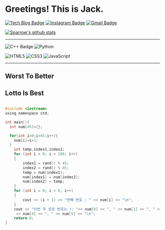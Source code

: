 # Greetings! This is Jack.
  [![Tech Blog Badge](http://img.shields.io/badge/-Tech%20blog-black?style=flat-square&logo=github&link=https://Jack-93.github.io/)](https://Jack-93.github.io/)
  [![Instagram Badge](https://img.shields.io/badge/Insta-ff8000?style=flat-square&logo=Instagram&link=https://www.instagram.com/zig_jack93/)](www.instagram.com/zig_jack93/)
  [![Gmail Badge](https://img.shields.io/badge/Gmail-d14836?style=flat-square&logo=Gmail&logoColor=white&link=mailto:worl5@korea.ac.kr)](mailto:worl5@korea.ac.kr)
  
  [![Sparrow's github stats](https://github-readme-stats.vercel.app/api?username=Jack-93)](https://github.com/Jack-93/github-readme-stats)
  
  ---------------------
  
  ![C++ Badge](https://img.shields.io/badge/C++-blue.svg?&style=for-the-badge&logo=c%2B%2B&logoColor=white)
  ![Python](https://img.shields.io/badge/Python-3776AB.svg?&style=for-the-badge&logo=Python&logoColor=white)
  
  ![HTML5](https://img.shields.io/badge/HTML5-E34F26.svg?&style=for-the-badge&logo=HTML5&logoColor=white)
  ![CSS3](https://img.shields.io/badge/CSS3-157286.svg?&style=for-the-badge&logo=CSS3&logoColor=white)
  ![JavaScript](https://img.shields.io/badge/JavaScript-F7DF1E.svg?&style=for-the-badge&logo=JavaScript&logoColor=white)
  
  ---------------------
  
  
  
  ## Worst To Better
  ## Lotto Is Best
```c

#include <iostream>
using namespace std;

int main(){
  int num[45]={};

  for(int i=0;i<45;i++){
    num[i]=i+1;
  }
    int temp,index1,index2;
    for (int i = 0; i < 100; i++)
    {
        index1 = rand() % 45;
        index2 = rand() % 45;
        temp = num[index1];
        num[index1] = num[index2];
        num[index2] = temp;
    }
    for (int i = 0; i < 6; i++)
    {
        cout << (i + 1) << "번째 번호 : " << num[i] << "\n";
    }
    cout << "이번 주 로또 번호는 !: "<< num[0] << ", " << num[1] << ", " << num[2] << ", " << num[3] << ", "
     << num[4] << ", " << num[5] << "\n";
    return 0;
}
```

